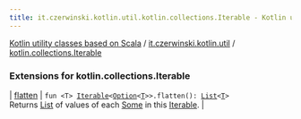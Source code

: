 ```yaml
---
title: it.czerwinski.kotlin.util.kotlin.collections.Iterable - Kotlin utility classes based on Scala
---
```


[Kotlin utility classes based on Scala](../../index.html) / [it.czerwinski.kotlin.util](../index.html) / [kotlin.collections.Iterable](./index.html)

### Extensions for kotlin.collections.Iterable

| [flatten](flatten.html) | `fun <T> `[`Iterable`](https://kotlinlang.org/api/latest/jvm/stdlib/kotlin.collections/-iterable/index.html)`<`[`Option`](../-option/index.html)`<`[`T`](flatten.html#T)`>>.flatten(): `[`List`](https://kotlinlang.org/api/latest/jvm/stdlib/kotlin.collections/-list/index.html)`<`[`T`](flatten.html#T)`>`<br>Returns [List](https://kotlinlang.org/api/latest/jvm/stdlib/kotlin.collections/-list/index.html) of values of each [Some](../-some/index.html) in this [Iterable](https://kotlinlang.org/api/latest/jvm/stdlib/kotlin.collections/-iterable/index.html). |


